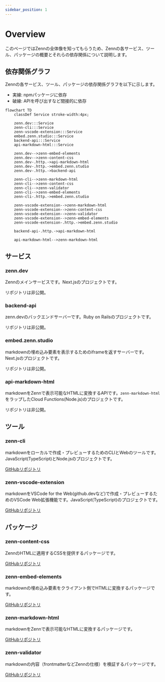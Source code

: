 ```yaml
---
sidebar_position: 1
---
```


# Overview

このページではZennの全体像を知ってもらうため、Zennの各サービス、ツール、パッケージの概要とそれらの依存関係について説明します。

## 依存関係グラフ

Zennの各サービス、ツール、パッケージの依存関係グラフを以下に示します。

- 実線: npmパッケージに依存
- 破線: APIを呼び出すなど間接的に依存

```mermaid
flowchart TD
    classDef Service stroke-width:4px;

    zenn.dev:::Service
    zenn-cli:::Service
    zenn-vscode-extension:::Service
    embed.zenn.studio:::Service
    backend-api:::Service
    api-markdown-html:::Service

    zenn.dev-->zenn-embed-elements
    zenn.dev-->zenn-content-css
    zenn.dev-.http.->api-markdown-html
    zenn.dev-.http.->embed.zenn.studio
    zenn.dev-.http.->backend-api

    zenn-cli-->zenn-markdown-html
    zenn-cli-->zenn-content-css
    zenn-cli-->zenn-validator
    zenn-cli-->zenn-embed-elements
    zenn-cli-.http.->embed.zenn.studio

    zenn-vscode-extension-->zenn-markdown-html
    zenn-vscode-extension-->zenn-content-css
    zenn-vscode-extension-->zenn-validator
    zenn-vscode-extension-->zenn-embed-elements
    zenn-vscode-extension-.http.->embed.zenn.studio

    backend-api-.http.->api-markdown-html

    api-markdown-html-->zenn-markdown-html
```

## サービス

### zenn.dev

Zennのメインサービスです。Next.jsのプロジェクトです。

リポジトリは非公開。

### backend-api

zenn.devのバックエンドサーバーです。Ruby on Railsのプロジェクトです。

リポジトリは非公開。

### embed.zenn.studio

markdownの埋め込み要素を表示するためのiframeを返すサーバーです。Next.jsのプロジェクトです。

リポジトリは非公開。

### api-markdown-html

markdownをZennで表示可能なHTMLに変換するAPIです。`zenn-markdown-html` をラップしたCloud Functions(Node.js)のプロジェクトです。

リポジトリは非公開。

## ツール

### zenn-cli

markdownをローカルで作成・プレビューするためのCLIとWebのツールです。JavaScript(TypeScript)とNode.jsのプロジェクトです。

[GitHubリポジトリ](https://github.com/zenn-dev/zenn-editor/tree/main/packages/zenn-cli)

### zenn-vscode-extension

markdownをVSCode for the Web(github.devなど)で作成・プレビューするためのVSCode Web拡張機能です。JavaScript(TypeScript)のプロジェクトです。

[GitHubリポジトリ](https://github.com/zenn-dev/zenn-vscode-extension)

## パッケージ

### zenn-content-css

ZennのHTMLに適用するCSSを提供するパッケージです。

[GitHubリポジトリ](https://github.com/zenn-dev/zenn-editor/tree/main/packages/zenn-content-css)

### zenn-embed-elements

markdownの埋め込み要素をクライアント側でHTMLに変換するパッケージです。

[GitHubリポジトリ](https://github.com/zenn-dev/zenn-editor/tree/main/packages/zenn-embed-elements)

### zenn-markdown-html

markdownをZennで表示可能なHTMLに変換するパッケージです。

[GitHubリポジトリ](https://github.com/zenn-dev/zenn-editor/tree/main/packages/zenn-markdown-html)

### zenn-validator

markdownの内容（frontmatterなどZennの仕様）を検証するパッケージです。

[GitHubリポジトリ](https://github.com/zenn-dev/zenn-editor/tree/main/packages/zenn-validator)
